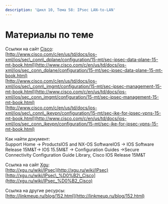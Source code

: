```yaml
---
description: 'Цикл 10, Тема 58: IPsec LAN-to-LAN'
---
```


# Материалы по теме

Ссылки на сайт [Cisco](http://www.cisco.com/):  
[http://www.cisco.com/c/en/us/td/docs/ios-xml/ios/sec\_conn\_dplane/configuration/15-mt/sec-ipsec-data-plane-15-mt-book.html](http://www.cisco.com/c/en/us/td/docs/ios-xml/ios/sec_conn_dplane/configuration/15-mt/sec-ipsec-data-plane-15-mt-book.html)  
[http://www.cisco.com/c/en/us/td/docs/ios-xml/ios/sec\_conn\_imgmt/configuration/15-mt/sec-ipsec-management-15-mt-book.html](http://www.cisco.com/c/en/us/td/docs/ios-xml/ios/sec_conn_imgmt/configuration/15-mt/sec-ipsec-management-15-mt-book.html)  
[http://www.cisco.com/c/en/us/td/docs/ios-xml/ios/sec\_conn\_ikevpn/configuration/15-mt/sec-ike-for-ipsec-vpns-15-mt-book.html](http://www.cisco.com/c/en/us/td/docs/ios-xml/ios/sec_conn_ikevpn/configuration/15-mt/sec-ike-for-ipsec-vpns-15-mt-book.html)

Как найти документ:  
Support Home → ProductsIOS and NX-OS SoftwareIOS → IOS Software Release 15M&T→ IOS 15.5M&T → Configuration Guides →Secure Connectivity Configuration Guide Library, Cisco IOS Release 15M&T

Ссылка на сайт [Xgu](http://www.xgu.ru/):  
[http://xgu.ru/wiki/IPsec](http://xgu.ru/wiki/IPsec)  
[http://xgu.ru/wiki/IPsec\_%D0%B2\_Cisco](http://xgu.ru/wiki/IPsec_%D0%B2_Cisco)

Ссылка на другие ресурсы:  
[http://linkmeup.ru/blog/152.html](http://linkmeup.ru/blog/152.html)

